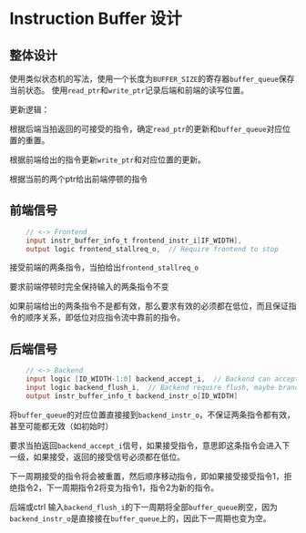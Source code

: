 # Instruction Buffer 设计

## 整体设计

使用类似状态机的写法，使用一个长度为`BUFFER_SIZE`的寄存器`buffer_queue`保存当前状态。
使用`read_ptr`和`write_ptr`记录后端和前端的读写位置。

更新逻辑：

根据后端当拍返回的可接受的指令，确定`read_ptr`的更新和`buffer_queue`对应位置的重置。

根据前端给出的指令更新`write_ptr`和对应位置的更新。

根据当前的两个ptr给出前端停顿的指令


## 前端信号

```verilog
    // <-> Frontend
    input instr_buffer_info_t frontend_instr_i[IF_WIDTH],
    output logic frontend_stallreq_o,  // Require frontend to stop
```
接受前端的两条指令，当拍给出`frontend_stallreq_o`

要求前端停顿时完全保持输入的两条指令不变

如果前端给出的两条指令不是都有效，那么要求有效的必须都在低位，而且保证指令的顺序关系，即低位对应指令流中靠前的指令。

## 后端信号

```verilog
    // <-> Backend
    input logic [ID_WIDTH-1:0] backend_accept_i,  // Backend can accept 0 or more instructions, must return in current cycle!
    input logic backend_flush_i,  // Backend require flush, maybe branch miss
    output instr_buffer_info_t backend_instr_o[ID_WIDTH]
```

将`buffer_queue`的对应位置直接接到`backend_instr_o`，不保证两条指令都有效，甚至可能都无效（如初始时）

要求当拍返回`backend_accept_i`信号，如果接受指令，意思即这条指令会进入下一级，如果接受，返回的接受信号必须都在低位。

下一周期接受的指令将会被重置，然后顺序移动指令，即如果接受接受指令1，拒绝指令2，下一周期指令2将变为指令1，指令2为新的指令。

后端或ctrl 输入`backend_flush_i`的下一周期将全部`buffer_queue`刷空，因为`backend_instr_o`是直接接在`buffer_queue`上的，因此下一周期也变为空。

